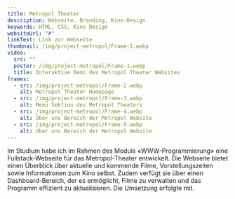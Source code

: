 ```yaml
---
title: Metropol Theater
description: Webseite, Branding, Kino-Design
keywords: HTML, CSS, Kino Design
websiteUrl: "#"
linkText: Link zur Webseite
thumbnail: /img/project-metropol/Frame-1.webp
video:
  src: ""
  poster: /img/project-metropol/Frame-1.webp
  title: Interaktive Demo des Metropol Theater Websites
frames:
  - src: /img/project-metropol/Frame-2.webp
    alt: Metropol Theater Homepage
  - src: /img/project-metropol/Frame-3.webp
    alt: Menü Sektion des Metropol Theaters
  - src: /img/project-metropol/Frame-4.webp
    alt: Über uns Bereich der Metropol Website
  - src: /img/project-metropol/Frame-5.webp
    alt: Über uns Bereich der Metropol Website
---
```


Im Studium habe ich im Rahmen des Moduls «WWW-Programmierung» eine Fullstack-Webseite für das Metropol-Theater entwickelt. Die Webseite bietet einen Überblick über aktuelle und kommende Filme, Vorstellungszeiten sowie Informationen zum Kino selbst. Zudem verfügt sie über einen Dashboard-Bereich, der es ermöglicht, Filme zu verwalten und das Programm effizient zu aktualisieren. Die Umsetzung erfolgte mit.
